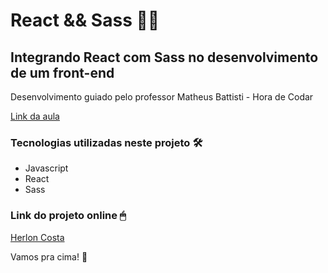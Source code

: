 # React && Sass 🧑‍💻

## Integrando React com Sass no desenvolvimento de um front-end

Desenvolvimento guiado pelo professor Matheus Battisti - Hora de Codar

[Link da aula](https://www.youtube.com/watch?v=5h4vMtBlQQU&ab_channel=MatheusBattisti-HoradeCodar)

### Tecnologias utilizadas neste projeto 🛠

- Javascript
- React
- Sass

### Link do projeto online 🖱

[Herlon Costa](https://herloncosta.netlify.app)

Vamos pra cima! 🚀
